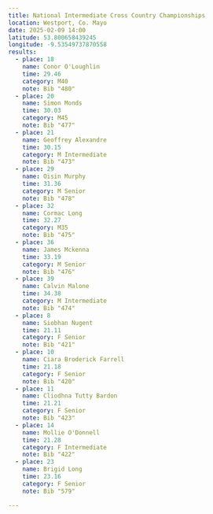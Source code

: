 ```yaml
---
title: National Intermediate Cross Country Championships
location: Westport, Co. Mayo
date: 2025-02-09 14:00
latitude: 53.800658439245 
longitude: -9.53549737870558
results:
  - place: 18
    name: Conor O'Loughlin
    time: 29.46
    category: M40
    note: Bib "480"
  - place: 20
    name: Simon Monds
    time: 30.03
    category: M45
    note: Bib "477"
  - place: 21
    name: Geoffrey Alexandre
    time: 30.15
    category: M Intermediate
    note: Bib "473"
  - place: 29
    name: Oisin Murphy
    time: 31.36
    category: M Senior
    note: Bib "478"
  - place: 32
    name: Cormac Long
    time: 32.27
    category: M35
    note: Bib "475"
  - place: 36
    name: James Mckenna
    time: 33.19
    category: M Senior
    note: Bib "476"
  - place: 39
    name: Calvin Malone
    time: 34.38
    category: M Intermediate
    note: Bib "474"
  - place: 8
    name: Siobhan Nugent
    time: 21.11
    category: F Senior
    note: Bib "421"
  - place: 10
    name: Ciara Broderick Farrell
    time: 21.18
    category: F Senior
    note: Bib "420"
  - place: 11
    name: Cliodhna Tutty Bardon
    time: 21.21
    category: F Senior
    note: Bib "423"
  - place: 14
    name: Mollie O'Donnell
    time: 21.28
    category: F Intermediate
    note: Bib "422"
  - place: 23
    name: Brigid Long
    time: 23.16
    category: F Senior
    note: Bib "579"

---
```

